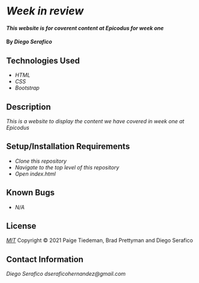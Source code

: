 # _Week in review_

#### _This website is for coverent content at Epicodus for week one_

#### By _Diego Serafico_

## Technologies Used

* _HTML_
* _CSS_
* _Bootstrap_

## Description

_This is a website to display the content we have covered in week one at Epicodus_

## Setup/Installation Requirements

* _Clone this repository_
* _Navigate to the top level of this repository_
* _Open index.html_

## Known Bugs

* _N/A_

## License

_[MIT](https://opensource.org/licenses/MIT)_
Copyright © 2021 Paige Tiedeman, Brad Prettyman and Diego Serafico

## Contact Information

_Diego Serafico dseraficohernandez@gmail.com_